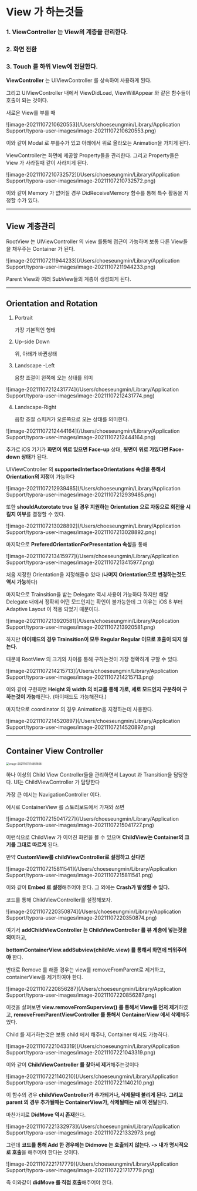 # View 가 하는것들 



### 1. ViewController 는 View의 계층을 관리한다.

### 2. 화면 전환

### 3. Touch 를 하위 View에 전달한다. 



**ViewController**  는 UIViewController 를 상속하여 사용하게 된다.

그리고 UIViewController 내에서 ViewDidLoad, ViewWillAppear 와 같은 함수들이 호출이 되는 것이다. 



새로운 View를 부를 때 

![image-20211107210620553](/Users/choeseungmin/Library/Application Support/typora-user-images/image-20211107210620553.png)

이와 같이 Modal 로 부를수가 있고 아래에서 위로 올라오는 Animation을 가지게 된다. 



ViewController는 화면에 제공할 Property들을 관리한다. 그리고 Property들은 View 가 사라질때 같이 사라지게 된다.

![image-20211107210732572](/Users/choeseungmin/Library/Application Support/typora-user-images/image-20211107210732572.png)



이와 같이 Memory 가 없어질 경우 DidReceiveMemory 함수를 통해 특수 활동을 지정할 수가 있다.



--------



## View 계층관리 



RootView 는 UIViewController 의 view 를통해 접근이 가능하며 보통 다른 View들을 채우주는 Container 가 된다. 

![image-20211107211944233](/Users/choeseungmin/Library/Application Support/typora-user-images/image-20211107211944233.png)



Parent View와 여러 SubView들의 계층이 생성되게 된다. 



-----------------



## Orientation and Rotation 



1. Portrait 

   가장 기본적인 형태 

2. Up-side Down 

   위, 아래가 바뀐상태 

3. Landscape -Left 

   음향 조절이 왼쪽에 오는 상태를 의미

![image-20211107212431774](/Users/choeseungmin/Library/Application Support/typora-user-images/image-20211107212431774.png)

4. Landscape-Right

   음항 조절 스피커가 오른쪽으로 오는 상태를 의미한다.

![image-20211107212444164](/Users/choeseungmin/Library/Application Support/typora-user-images/image-20211107212444164.png)



추가로 iOS 기기가 **화면이 위로 있으면 Face-up** 상태, **뒷면이 위로 가있다면 Face-down 상태**가 된다. 



UIViewController 의 **supportedInterfaceOrientations 속성을 통해서 Orientation의 지정**이 가능하다 

![image-20211107212939485](/Users/choeseungmin/Library/Application Support/typora-user-images/image-20211107212939485.png)



또한 **shouldAutorotate true 일 경우 지원하는 Orientation 으로 자동으로 회전을 시킬지 여부**를 결정할 수 있다.

![image-20211107213028892](/Users/choeseungmin/Library/Application Support/typora-user-images/image-20211107213028892.png)



마지막으로 **PreferedOrientationForPresentation 속성**을 통해 

![image-20211107213415977](/Users/choeseungmin/Library/Application Support/typora-user-images/image-20211107213415977.png)

처음 지정한 Orientation을 지정해줄수 있다 (**나머지 Orientation으로 변경하는것도 역시 가능**하다)



마지막으로 Trainsition을 받는 Delegate 역시 사용이 가능하다 하지만 해당 Delegate 내에서 정확히 어떤 모드인지는 확인이 불가능한데 그 이유는 iOS 8 부터 Adaptive Layout 이 적용 되었기 때문이다. 



![image-20211107213920581](/Users/choeseungmin/Library/Application Support/typora-user-images/image-20211107213920581.png)

하지만 **아이패드의 경우 Trainsition이 모두 Regular Regular 이므로 호출이 되지 않는다.**



때문에 RootView 의 크기와 차이를 통해 구하는것이 가장 정확하게 구할 수 있다.

![image-20211107214215713](/Users/choeseungmin/Library/Application Support/typora-user-images/image-20211107214215713.png)



이와 같이 구현하면 **Height 와 width 의 비교를 통해 가로, 세로 모드인지 구분하여 구하는것이 가능**해진다. (아이패드도 가능해진다.)

마지막으로 coordinator 의 경우 Animation을 지정하는데 사용한다. 

![image-20211107214520897](/Users/choeseungmin/Library/Application Support/typora-user-images/image-20211107214520897.png)



-----



## Container View Controller



<img src="/Users/choeseungmin/Library/Application Support/typora-user-images/image-20211107214651856.png" alt="image-20211107214651856" style="zoom:50%;" />



하나 이상의 Child View Controller들을 관리하면서 Layout 과 Transition을 담당한다. UI는 ChildViewController 가 담당한다 

가장 큰 예시는 NavigationController 이다.



예시로 ContainerView 를 스토리보드에서 가져와 쓰면

![image-20211107215041727](/Users/choeseungmin/Library/Application Support/typora-user-images/image-20211107215041727.png)



이런식으로 ChildView 가 이어진 화면을 볼 수 있으며 **ChildView는 Container의 크기를 그대로 따르게** 된다. 

  

만약 **CustomView를 childViewController로 설정하고 싶다면**

![image-20211107215811541](/Users/choeseungmin/Library/Application Support/typora-user-images/image-20211107215811541.png)

이와 같이 **Embed 로 설정**해주어야 한다. 그 외에는 **Crash가 발생할 수 있다.**



코드를 통해 ChildViewController를 설정해보자.

![image-20211107220350874](/Users/choeseungmin/Library/Application Support/typora-user-images/image-20211107220350874.png)

여기서 **addChildViewController 는 ChildViewController 를 뷰 계층에 넣는것을 의미**하고, 

**bottomContainerView.addSubview(childVc.view) 를 통해서 화면에 띄워주어야** 한다. 



반대로 Remove 를 해줄 경우는 view를 removeFromParent로 제거하고, containerView를 제거하여야 한다.

![image-20211107220856287](/Users/choeseungmin/Library/Application Support/typora-user-images/image-20211107220856287.png)

이것을 살펴보면 **view.removeFromSuperview() 를 통해서 View를 먼저 제거**하였고, **removeFromParentViewController 를 통해서 ContainerView 에서 삭제**해주었다. 

Child 를 제거하는것은 보통 child 에서 해주나, Container 에서도 가능하다.

![image-20211107221043319](/Users/choeseungmin/Library/Application Support/typora-user-images/image-20211107221043319.png)



이와 같이 **ChildViewController 를 찾아서 제거**해주는것이다

![image-20211107221140210](/Users/choeseungmin/Library/Application Support/typora-user-images/image-20211107221140210.png)

이 함수의 경우 **childViewController가 추가되거나, 삭제될때 불리게 된다. 그리고 parent 의 경우 추가될때는 ContainerView가, 삭제될때는 nil 이 전달**된다. 



마찬가지로 **DidMove 역시 존재**한다. 

![image-20211107221332973](/Users/choeseungmin/Library/Application Support/typora-user-images/image-20211107221332973.png)



그런데 **코드를 통해 Add 한 경우에는 Didmove 는 호출되지 않는다. -> 내가 명시적으로 호출**을 해주어야 한다는 것이다.

![image-20211107221717779](/Users/choeseungmin/Library/Application Support/typora-user-images/image-20211107221717779.png)

즉 이와같이 **didMove 를 직접 호출**해주어야 한다. 









